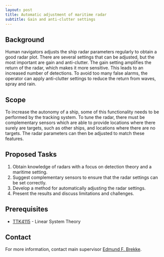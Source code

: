 ```yaml
---
layout: post
title: Automatic adjustment of maritime radar
subtitle: Gain and anti-clutter settings
---
```

## Background
Human navigators adjusts the ship radar parameters regularly to obtain a good radar plot. There are several settings that can be adjusted, but the most important are gain and anti-clutter. The gain setting amplifies the return of the radar, which makes it more sensitive. This leads to an increased number of detections. To avoid too many false alarms, the operator can apply anti-clutter settings to reduce the return from waves, spray and rain.

## Scope
To increase the autonomy of a ship, some of this functionality needs to be performed by the tracking system. To tune the radar, there must be complementary sensors which are able to provide locations where there surely are targets, such as other ships, and locations where there are no targets. The radar parameters can then be adjusted to match these features.

## Proposed Tasks
1. Obtain knowledge of radars with a focus on detection theory and a maritime setting.
2. Suggest complementary sensors to ensure that the radar settings can be set correctly.
3. Develop a method for automatically adjusting the radar settings.
4. Present the results and discuss limitations and challenges.

## Prerequisites
* [TTK4115](http://www.ntnu.edu/studies/courses/TTK4115) - Linear System Theory

## Contact 
For more information, contact main supervisor [Edmund F. Brekke](http://www.ntnu.no/ansatte/edmundfo).
